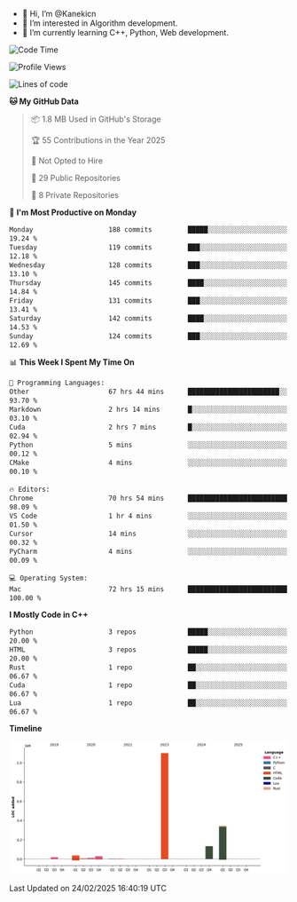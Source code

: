 - 👋 Hi, I’m @Kanekicn
- 👀 I’m interested in Algorithm development.
- 🌱 I’m currently learning C++, Python, Web development.

<!---
cotecsz/cotecsz is a ✨ special ✨ repository because its `README.md` (this file) appears on your GitHub profile.
You can click the Preview link to take a look at your changes.
--->

<!--START_SECTION:waka-->
![Code Time](http://img.shields.io/badge/Code%20Time-2%2C781%20hrs%2042%20mins-blue)

![Profile Views](http://img.shields.io/badge/Profile%20Views-1-blue)

![Lines of code](https://img.shields.io/badge/From%20Hello%20World%20I%27ve%20Written-1.7%20million%20lines%20of%20code-blue)

**🐱 My GitHub Data** 

> 📦 1.8 MB Used in GitHub's Storage 
 > 
> 🏆 55 Contributions in the Year 2025
 > 
> 🚫 Not Opted to Hire
 > 
> 📜 29 Public Repositories 
 > 
> 🔑 8 Private Repositories 
 > 
📅 **I'm Most Productive on Monday** 

```text
Monday                   188 commits         █████░░░░░░░░░░░░░░░░░░░░   19.24 % 
Tuesday                  119 commits         ███░░░░░░░░░░░░░░░░░░░░░░   12.18 % 
Wednesday                128 commits         ███░░░░░░░░░░░░░░░░░░░░░░   13.10 % 
Thursday                 145 commits         ████░░░░░░░░░░░░░░░░░░░░░   14.84 % 
Friday                   131 commits         ███░░░░░░░░░░░░░░░░░░░░░░   13.41 % 
Saturday                 142 commits         ████░░░░░░░░░░░░░░░░░░░░░   14.53 % 
Sunday                   124 commits         ███░░░░░░░░░░░░░░░░░░░░░░   12.69 % 
```


📊 **This Week I Spent My Time On** 

```text
💬 Programming Languages: 
Other                    67 hrs 44 mins      ███████████████████████░░   93.70 % 
Markdown                 2 hrs 14 mins       █░░░░░░░░░░░░░░░░░░░░░░░░   03.10 % 
Cuda                     2 hrs 7 mins        █░░░░░░░░░░░░░░░░░░░░░░░░   02.94 % 
Python                   5 mins              ░░░░░░░░░░░░░░░░░░░░░░░░░   00.12 % 
CMake                    4 mins              ░░░░░░░░░░░░░░░░░░░░░░░░░   00.10 % 

🔥 Editors: 
Chrome                   70 hrs 54 mins      █████████████████████████   98.09 % 
VS Code                  1 hr 4 mins         ░░░░░░░░░░░░░░░░░░░░░░░░░   01.50 % 
Cursor                   14 mins             ░░░░░░░░░░░░░░░░░░░░░░░░░   00.32 % 
PyCharm                  4 mins              ░░░░░░░░░░░░░░░░░░░░░░░░░   00.09 % 

💻 Operating System: 
Mac                      72 hrs 15 mins      █████████████████████████   100.00 % 
```

**I Mostly Code in C++** 

```text
Python                   3 repos             █████░░░░░░░░░░░░░░░░░░░░   20.00 % 
HTML                     3 repos             █████░░░░░░░░░░░░░░░░░░░░   20.00 % 
Rust                     1 repo              ██░░░░░░░░░░░░░░░░░░░░░░░   06.67 % 
Cuda                     1 repo              ██░░░░░░░░░░░░░░░░░░░░░░░   06.67 % 
Lua                      1 repo              ██░░░░░░░░░░░░░░░░░░░░░░░   06.67 % 
```



**Timeline**

![Lines of Code chart](https://raw.githubusercontent.com/Kanekicn/Kanekicn/master/assets/bar_graph.png)


 Last Updated on 24/02/2025 16:40:19 UTC
<!--END_SECTION:waka-->
